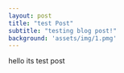 ```yaml
---
layout: post
title: "test Post"
subtitle: "testing blog post!"
background: 'assets/img/1.pmg'
---
```


hello its test post
